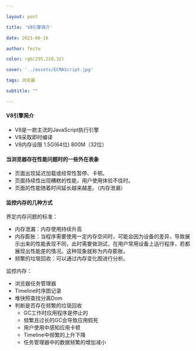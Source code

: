 ```yaml
---

layout: post

title: 'V8引擎简介'

date: 2021-06-16

author: feiYu

color: rgb(255,210,32)

cover: '../assets/ECMAScript.jpg'

tags: 浏览器

subtitle: ""

---
```


#### V8引擎简介

+ V8是一款主流的JavaScript执行引擎
+ V8采取即时编译
+ V8内存设限 1.5G(64位)  800M（32位）

#### 当浏览器存在性能问题时的一些外在表象

+ 页面出现延迟加载或经常性暂停、卡顿。
+ 页面持续性出现糟糕的性能，用户使用体验不佳时。
+ 页面的性能随着时间延长越来越差。（内存泄漏）

#### 监控内存的几种方式

界定内存问题的标准：

+ 内存泄漏：内存使用持续升高
+ 内存膨胀：当程序需要使用一定内存空间时，可能会因为设备的差异，导致展示出来的性能表现不同，此时需要做测试，在用户常用设备上运行程序，若都展现出性能差的情况。这种现象就称为内存膨胀。
+ 频繁的垃圾回收：可以通过内存变化图进行分析。

监控内存：

+ 浏览器任务管理器
+ Timeline时序图记录
+ 堆快照查找分离Dom
+ 判断是否存在频繁的垃圾回收
  - GC工作时应用程序是停止的
  - 频繁且过长的GC会导致应用假死
  - 用户使用中感知应用卡顿
  - Timeline中频繁的上升下降
  - 任务管理器中的数据频繁的增加减小